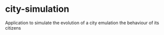 # city-simulation
Application to simulate the evolution of a city emulation the behaviour of its citizens
